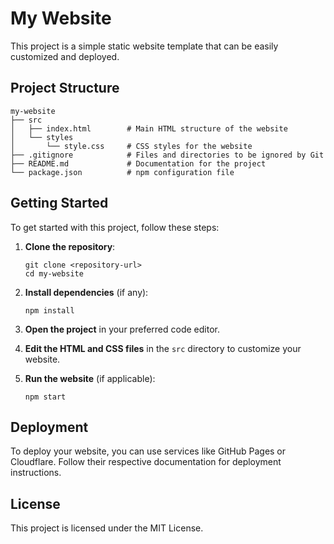 # My Website

This project is a simple static website template that can be easily customized and deployed.

## Project Structure

```
my-website
├── src
│   ├── index.html        # Main HTML structure of the website
│   └── styles
│       └── style.css     # CSS styles for the website
├── .gitignore            # Files and directories to be ignored by Git
├── README.md             # Documentation for the project
└── package.json          # npm configuration file
```

## Getting Started

To get started with this project, follow these steps:

1. **Clone the repository**:
   ```
   git clone <repository-url>
   cd my-website
   ```

2. **Install dependencies** (if any):
   ```
   npm install
   ```

3. **Open the project** in your preferred code editor.

4. **Edit the HTML and CSS files** in the `src` directory to customize your website.

5. **Run the website** (if applicable):
   ```
   npm start
   ```

## Deployment

To deploy your website, you can use services like GitHub Pages or Cloudflare. Follow their respective documentation for deployment instructions.

## License

This project is licensed under the MIT License.
